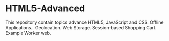 # HTML5-Advanced
This repository contain topics advance HTML5, JavaScript and CSS.
Offline Applications..
Geolocation.
Web Storage.
Session-based Shopping Cart.
Example Worker web.

